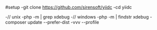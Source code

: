 #setup
-git clone https://github.com/sirensoft/yiidc
-cd yiidc

-// unix
-php -m | grep xdebug
-// windows
-php -m | findstr xdebug
-composer update --prefer-dist -vvv --profile
